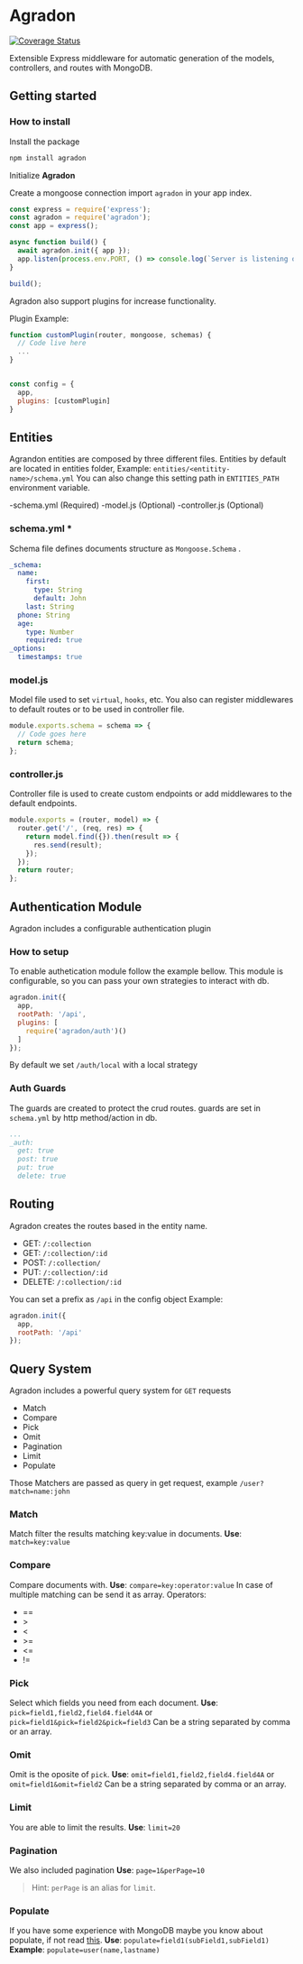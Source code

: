 # Agradon

[![Coverage Status](https://coveralls.io/repos/github/CristianUser/agradon/badge.svg?branch=master)](https://coveralls.io/github/CristianUser/agradon?branch=master)

Extensible Express middleware for automatic generation of the models, controllers, and routes with MongoDB.

## Getting started

### How to install

Install the package

```bash
npm install agradon
```

Initialize **Agradon**

Create a mongoose connection import `agradon` in your app index.

```javascript
const express = require('express');
const agradon = require('agradon');
const app = express();

async function build() {
  await agradon.init({ app });
  app.listen(process.env.PORT, () => console.log(`Server is listening on port ${process.env.PORT}`));
}

build();
```

Agradon also support plugins for increase functionality.

Plugin Example:

```javascript
function customPlugin(router, mongoose, schemas) {
  // Code live here
  ...
}


const config = {
  app,
  plugins: [customPlugin]
}
```

## Entities

Agrandon entities are composed by three different files. Entities by default are located in entities folder, Example: `entities/<entitity-name>/schema.yml` You can also change this setting path in `ENTITIES_PATH` environment variable.

-schema.yml (Required)
-model.js (Optional)
-controller.js (Optional)

### schema.yml \*

Schema file defines documents structure as `Mongoose.Schema` .

```yaml
_schema:
  name:
    first:
      type: String
      default: John
    last: String
  phone: String
  age:
    type: Number
    required: true
_options:
  timestamps: true
```

### model.js

Model file used to set `virtual`, `hooks`, etc. You also can register middlewares to default routes or to be used in controller file.

```javascript
module.exports.schema = schema => {
  // Code goes here
  return schema;
};
```

### controller.js

Controller file is used to create custom endpoints or add middlewares to the default endpoints.

```javascript
module.exports = (router, model) => {
  router.get('/', (req, res) => {
    return model.find({}).then(result => {
      res.send(result);
    });
  });
  return router;
};
```

## Authentication Module

Agradon includes a configurable authentication plugin

### How to setup

To enable authetication module follow the example bellow. This module is configurable, so you can pass your own strategies to interact with db.

```javascript
agradon.init({
  app,
  rootPath: '/api',
  plugins: [
    require('agradon/auth')()
  ]
});
```

By default we set `/auth/local` with a local strategy

### Auth Guards

The guards are created to protect the crud routes. guards are set in `schema.yml` by http method/action in db.

```yaml
...
_auth:
  get: true
  post: true
  put: true
  delete: true
```

## Routing

Agradon creates the routes based in the entity name.

- GET: `/:collection`
- GET: `/:collection/:id`
- POST: `/:collection/`
- PUT: `/:collection/:id`
- DELETE: `/:collection/:id`

You can set a prefix as `/api` in the config object
Example:

```javascript
agradon.init({
  app,
  rootPath: '/api'
});
```

## Query System

Agradon includes a powerful query system for `GET` requests

- Match
- Compare
- Pick
- Omit
- Pagination
- Limit
- Populate

Those Matchers are passed as query in get request, example `/user?match=name:john`

### Match

Match filter the results matching key:value in documents.
**Use**: `match=key:value`

### Compare

Compare documents with.
**Use**: `compare=key:operator:value`
In case of multiple matching can be send it as array.
Operators:

- ==
- \>
- <
- \>=
- <=
- !=

### Pick

Select which fields you need from each document.
**Use**: `pick=field1,field2,field4.field4A` or `pick=field1&pick=field2&pick=field3`
Can be a string separated by comma or an array.

### Omit

Omit is the oposite of `pick`.
**Use**: `omit=field1,field2,field4.field4A` or `omit=field1&omit=field2`
Can be a string separated by comma or an array.

### Limit

You are able to limit the results.
**Use**: `limit=20`

### Pagination

We also included pagination
**Use**: `page=1&perPage=10`

> Hint: `perPage` is an alias for `limit`.

### Populate

If you have some experience with MongoDB maybe you know about populate, if not read [this](https://mongoosejs.com/docs/populate.html).
**Use**: `populate=field1(subField1,subField1)`
**Example**: `populate=user(name,lastname)`
